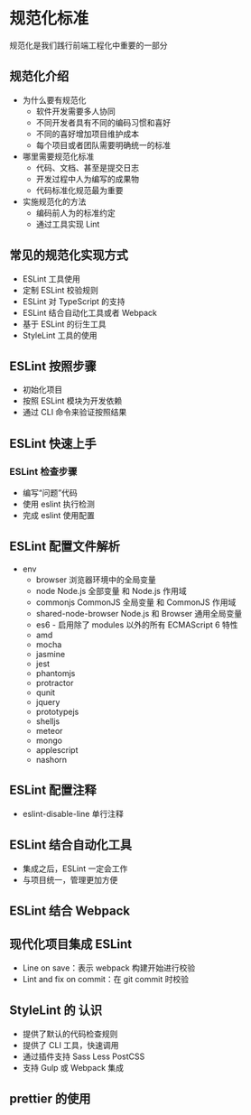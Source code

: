 # 规范化标准

规范化是我们践行前端工程化中重要的一部分

## 规范化介绍

- 为什么要有规范化
  - 软件开发需要多人协同
  - 不同开发者具有不同的编码习惯和喜好
  - 不同的喜好增加项目维护成本
  - 每个项目或者团队需要明确统一的标准
- 哪里需要规范化标准
  - 代码、文档、甚至是提交日志
  - 开发过程中人为编写的成果物
  - 代码标准化规范最为重要
- 实施规范化的方法
  - 编码前人为的标准约定
  - 通过工具实现 Lint

## 常见的规范化实现方式

- ESLint 工具使用
- 定制 ESLint 校验规则
- ESLint 对 TypeScript 的支持
- ESLint 结合自动化工具或者 Webpack
- 基于 ESLint 的衍生工具
- StyleLint 工具的使用

## ESLint 按照步骤

- 初始化项目
- 按照 ESLint 模块为开发依赖
- 通过 CLI 命令来验证按照结果

## ESLint 快速上手

### ESLint 检查步骤

- 编写“问题”代码
- 使用 eslint 执行检测
- 完成 eslint 使用配置

## ESLint 配置文件解析

- env
  - browser 浏览器环境中的全局变量
  - node Node.js 全部变量 和 Node.js 作用域
  - commonjs CommonJS 全局变量 和 CommonJS 作用域
  - shared-node-browser Node.js 和 Browser 通用全局变量
  - es6 - 启用除了 modules 以外的所有 ECMAScript 6 特性
  - amd
  - mocha
  - jasmine
  - jest
  - phantomjs
  - protractor
  - qunit
  - jquery
  - prototypejs
  - shelljs
  - meteor
  - mongo
  - applescript
  - nashorn

## ESLint 配置注释

- eslint-disable-line 单行注释

## ESLint 结合自动化工具

- 集成之后，ESLint 一定会工作
- 与项目统一，管理更加方便

## ESLint 结合 Webpack

## 现代化项目集成 ESLint

- Line on save：表示 webpack 构建开始进行校验
- Lint and fix on commit：在 git commit 时校验

## StyleLint 的 认识

- 提供了默认的代码检查规则
- 提供了 CLI 工具，快速调用
- 通过插件支持 Sass Less PostCSS
- 支持 Gulp 或 Webpack 集成

## prettier 的使用
